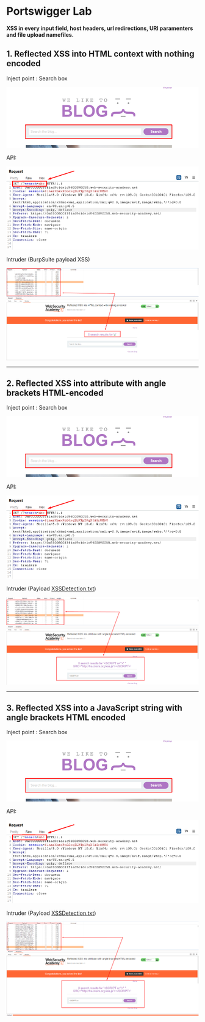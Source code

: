 # Portswigger Lab
**XSS in every input field, host headers, url redirections, URI paramenters and file upload namefiles.**
## 1. Reflected XSS into HTML context with nothing encoded
Inject point : Search box

![xss1](./img/xss1.png)

API:

![xss2](./img/xss2.png)

Intruder (BurpSuite payload XSS)

![xss3](./img/xss3.png)

---------------------------------------------------------

## 2. Reflected XSS into attribute with angle brackets HTML-encoded
Inject point : Search box

![xss1](./img/xss1.png)

API:

![xss2](./img/xss2.png)

Intruder (Payload [XSSDetection.txt](https://github.com/swisskyrepo/PayloadsAllTheThings/blob/master/XSS%20Injection/Intruders/XSSDetection.txt))

![xss4](./img/xss4.png)

---------------------------------------------------------

## 3. Reflected XSS into a JavaScript string with angle brackets HTML encoded
Inject point : Search box

![xss1](./img/xss1.png)

API:

![xss2](./img/xss2.png)

Intruder (Payload [XSSDetection.txt](https://github.com/swisskyrepo/PayloadsAllTheThings/blob/master/XSS%20Injection/Intruders/XSSDetection.txt))

![xss5](./img/xss5.png)